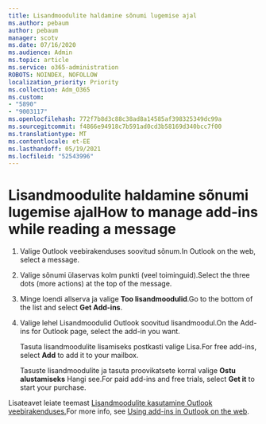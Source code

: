 ```yaml
---
title: Lisandmoodulite haldamine sõnumi lugemise ajal
ms.author: pebaum
author: pebaum
manager: scotv
ms.date: 07/16/2020
ms.audience: Admin
ms.topic: article
ms.service: o365-administration
ROBOTS: NOINDEX, NOFOLLOW
localization_priority: Priority
ms.collection: Adm_O365
ms.custom:
- "5890"
- "9003117"
ms.openlocfilehash: 772f7b8d3c88c38ad8a14585af398325349dc99a
ms.sourcegitcommit: f4866e94918c7b591ad0cd3b58169d340bcc7f00
ms.translationtype: MT
ms.contentlocale: et-EE
ms.lasthandoff: 05/19/2021
ms.locfileid: "52543996"
---
```

# <a name="how-to-manage-add-ins-while-reading-a-message"></a><span data-ttu-id="9524d-102">Lisandmoodulite haldamine sõnumi lugemise ajal</span><span class="sxs-lookup"><span data-stu-id="9524d-102">How to manage add-ins while reading a message</span></span>

1. <span data-ttu-id="9524d-103">Valige Outlook veebirakenduses soovitud sõnum.</span><span class="sxs-lookup"><span data-stu-id="9524d-103">In Outlook on the web, select a message.</span></span>
    
2. <span data-ttu-id="9524d-104">Valige sõnumi ülaservas kolm punkti (veel toiminguid).</span><span class="sxs-lookup"><span data-stu-id="9524d-104">Select the three dots (more actions) at the top of the message.</span></span>

3. <span data-ttu-id="9524d-105">Minge loendi allserva ja valige **Too lisandmoodulid**.</span><span class="sxs-lookup"><span data-stu-id="9524d-105">Go to the bottom of the list and select **Get Add-ins**.</span></span>
    
4. <span data-ttu-id="9524d-106">Valige lehel Lisandmoodulid Outlook soovitud lisandmoodul.</span><span class="sxs-lookup"><span data-stu-id="9524d-106">On the Add-ins for Outlook page, select the add-in you want.</span></span>
    
    <span data-ttu-id="9524d-107">Tasuta lisandmoodulite lisamiseks postkasti  valige Lisa.</span><span class="sxs-lookup"><span data-stu-id="9524d-107">For free add-ins, select **Add** to add it to your mailbox.</span></span>
    
    <span data-ttu-id="9524d-108">Tasuste lisandmoodulite ja tasuta proovikatsete korral valige **Ostu alustamiseks** Hangi see.</span><span class="sxs-lookup"><span data-stu-id="9524d-108">For paid add-ins and free trials, select **Get it** to start your purchase.</span></span>
    
<span data-ttu-id="9524d-109">Lisateavet leiate teemast [Lisandmoodulite kasutamine Outlook veebirakenduses.](https://support.microsoft.com/office/using-add-ins-in-outlook-on-the-web-8f2ce816-5df4-44a5-958c-f7f9d6dabdce)</span><span class="sxs-lookup"><span data-stu-id="9524d-109">For more info, see [Using add-ins in Outlook on the web](https://support.microsoft.com/office/using-add-ins-in-outlook-on-the-web-8f2ce816-5df4-44a5-958c-f7f9d6dabdce).</span></span>